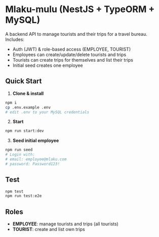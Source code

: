 # Mlaku-mulu (NestJS + TypeORM + MySQL)

A backend API to manage tourists and their trips for a travel bureau. Includes:

- Auth (JWT) & role-based access (EMPLOYEE, TOURIST)
- Employees can create/update/delete tourists and trips
- Tourists can create trips for themselves and list their trips
- Initial seed creates one employee

## Quick Start

1. **Clone & install**

```bash
npm i
cp .env.example .env
# edit .env to your MySQL credentials
```

2. **Start**

```bash
npm run start:dev
```

3. **Seed initial employee**

```bash
npm run seed
# Login with:
# email: employee@mlaku.com
# password: Password123!
```

## Test

```bash
npm test
npm run test:e2e
```

## Roles

- **EMPLOYEE**: manage tourists and trips (all tourists)
- **TOURIST**: create and list own trips
